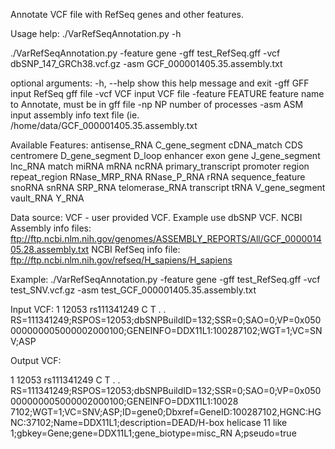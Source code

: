 
Annotate VCF file with RefSeq genes and other features.  


Usage help: ./VarRefSeqAnnotation.py -h

./VarRefSeqAnnotation.py -feature gene -gff test_RefSeq.gff -vcf dbSNP_147_GRCh38.vcf.gz -asm GCF_000001405.35.assembly.txt

optional arguments:
  -h, --help        show this help message and exit
  -gff GFF          input RefSeq gff file
  -vcf VCF          input VCF file
  -feature FEATURE  feature name to Annotate, must be in gff file
  -np NP            number of processes
  -asm ASM          input assembly info text file (ie.
                    /home/data/GCF_000001405.35.assembly.txt

Available Features:
	antisense_RNA
	C_gene_segment
	cDNA_match
	CDS
	centromere
	D_gene_segment
	D_loop
	enhancer
	exon
	gene
	J_gene_segment
	lnc_RNA
	match
	miRNA
	mRNA
	ncRNA
	primary_transcript
	promoter
	region
	repeat_region
	RNase_MRP_RNA
	RNase_P_RNA
	rRNA
	sequence_feature
	snoRNA
	snRNA
	SRP_RNA
	telomerase_RNA
	transcript
	tRNA
	V_gene_segment
	vault_RNA
	Y_RNA

Data source:
VCF - user provided VCF.  Example use dbSNP VCF.
NCBI Assembly info files: ftp://ftp.ncbi.nlm.nih.gov/genomes/ASSEMBLY_REPORTS/All/GCF_000001405.28.assembly.txt
NCBI RefSeq info file: ftp://ftp.ncbi.nlm.nih.gov/refseq/H_sapiens/H_sapiens

Example: 
./VarRefSeqAnnotation.py -feature gene -gff test_RefSeq.gff -vcf test_SNV.vcf.gz -asm test_GCF_000001405.35.assembly.txt 

Input VCF:
1       12053   rs111341249     C       T       .       .       RS=111341249;RSPOS=12053;dbSNPBuildID=132;SSR=0;SAO=0;VP=0x050000000005000002000100;GENEINFO=DDX11L1:100287102;WGT=1;VC=SNV;ASP

Output VCF:

1       12053   rs111341249     C       T       .       .       RS=111341249;RSPOS=12053;dbSNPBuildID=132;SSR=0;SAO=0;VP=0x050000000005000002000100;GENEINFO=DDX11L1:10028
7102;WGT=1;VC=SNV;ASP;ID=gene0;Dbxref=GeneID:100287102,HGNC:HGNC:37102;Name=DDX11L1;description=DEAD/H-box helicase 11 like 1;gbkey=Gene;gene=DDX11L1;gene_biotype=misc_RN
A;pseudo=true
